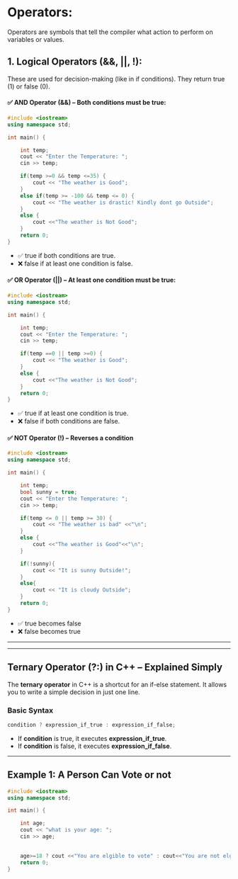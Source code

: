 # Operators:
Operators are symbols that tell the compiler what action to perform on variables or values.

## 1. Logical Operators (&&, ||, !):
These are used for decision-making (like in if conditions). They return true (1) or false (0).

#### ✅ AND Operator (&&) – Both conditions must be true:
```cpp
#include <iostream>
using namespace std;

int main() {

    int temp;
    cout << "Enter the Temperature: ";
    cin >> temp;

    if(temp >=0 && temp <=35) {
        cout << "The weather is Good";
    }
    else if(temp >= -100 && temp <= 0) {
        cout << "The weather is drastic! Kindly dont go Outside";
    }
    else {
        cout <<"The weather is Not Good";
    }
    return 0;
}

```
- ✅ true if both conditions are true.
- ❌ false if at least one condition is false.

#### ✅ OR Operator (||) – At least one condition must be true:
```cpp
#include <iostream>
using namespace std;

int main() {

    int temp;
    cout << "Enter the Temperature: ";
    cin >> temp;

    if(temp ==0 || temp >=0) {
        cout << "The weather is Good";
    }
    else {
        cout <<"The weather is Not Good";
    }
    return 0;
}

```
- ✅ true if at least one condition is true.
- ❌ false if both conditions are false.

#### ✅ NOT Operator (!) – Reverses a condition
```cpp
#include <iostream>
using namespace std;

int main() {

    int temp;
    bool sunny = true;
    cout << "Enter the Temperature: ";
    cin >> temp;

    if(temp <= 0 || temp >= 30) {
        cout << "The weather is bad" <<"\n";
    }
    else {
        cout <<"The weather is Good"<<"\n";
    }

    if(!sunny){
        cout << "It is sunny Outside!";
    }
    else{
        cout << "It is cloudy Outside";
    }
    return 0;
}

```
- ✅ true becomes false
- ❌ false becomes true

---












---

## Ternary Operator (?:) in C++ – Explained Simply
The **ternary operator** in C++ is a shortcut for an if-else statement. It allows you to write a simple decision in just one line.

### Basic Syntax
```cpp
condition ? expression_if_true : expression_if_false;

```
- If **condition** is true, it executes **expression_if_true**.
- If **condition** is false, it executes **expression_if_false**.

---

## Example 1: A Person Can Vote or not

```cpp
#include <iostream>
using namespace std;

int main() {

    int age;
    cout << "what is your age: ";
    cin >> age;
    

    age>=18 ? cout <<"You are elgible to vote" : cout<<"You are not elgible to vote";
    return 0;
}

```
